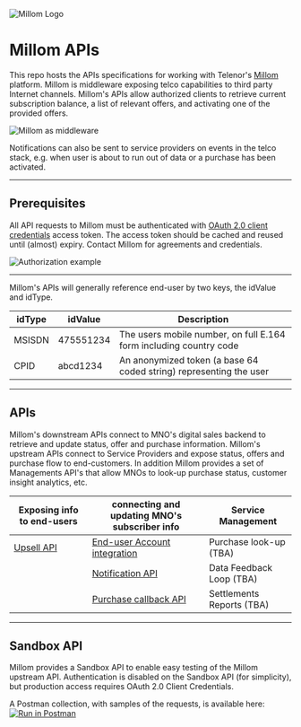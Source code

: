 ![Millom Logo](images/Millom_Colour-02.png )
# Millom APIs
This repo hosts the APIs specifications for working with Telenor's [Millom](https://millom.com/) platform.
Millom is middleware exposing telco capabilities to third party Internet channels.
Millom's APIs allow authorized clients to retrieve current subscription balance,
a list of relevant offers, and activating one of the provided offers.

![Millom as middleware](images/millom-middle.svg)

Notifications can also be sent to service providers on events in the telco stack,
e.g. when user is about to run out of data or a purchase has been activated.  

---
## Prerequisites
All API requests to Millom must be authenticated with [OAuth 2.0 client credentials](https://oauth.net/2/grant-types/client-credentials/) access token.
The access token should be cached and reused until (almost) expiry.
Contact Millom for agreements and credentials.  

![Authorization example](images/authorization.svg)

---

Millom's APIs will generally reference end-user by two keys, the idValue and idType.

| idType | idValue | Description |
| ------- | ------ | ----------- |
| MSISDN | 475551234 | The users mobile number, on full E.164 form including country code |
| CPID   | abcd1234 | An anonymized token (a base 64 coded string) representing the user |

---
## APIs
Millom's downstream APIs connect to MNO's digital sales backend to retrieve and update status, offer and purchase information. Millom's upstream APIs connect to Service Providers and expose status, offers and purchase flow to end-customers.
In addition Millom provides a set of Managements API's that allow MNOs to look-up purchase status, customer insight analytics, etc.

| Exposing info to end-users | connecting and updating MNO's subscriber info | Service Management |
| ------ | ----------- | ------ |
| [Upsell API](apis/service-providers) | [End-user Account integration](apis/operators/backend) | Purchase look-up (TBA)|
| | [Notification API](apis/operators/notification) | Data Feedback Loop (TBA) |
| | [Purchase callback API](apis/operators/purchase-callback) | Settlements Reports (TBA) |

---
## Sandbox API
Millom provides a Sandbox API to enable easy testing of the Millom upstream API.
Authentication is disabled on the Sandbox API (for simplicity), but production access requires OAuth 2.0 Client Credentials.

A Postman collection, with samples of the requests, is available here:
[![Run in Postman](https://run.pstmn.io/button.svg)](https://god.postman.co/run-collection/952a73b490a23385875e#?env%5BStandardGenericsDevelopment%5D=W3sia2V5IjoiYmFzZVVybCIsInZhbHVlIjoiaHR0cHM6Ly9hcGkuZGR0LmRldmVsb3BtZW50LnRlbGVub3IuaW8iLCJlbmFibGVkIjp0cnVlfSx7ImtleSI6InNldmljZVByb3ZpZGVyIiwidmFsdWUiOiJ0ZXN0U2VydmljZVByb3ZpZGVyIiwiZW5hYmxlZCI6dHJ1ZX0seyJrZXkiOiJzaWRIYXZlTG9hbk5lZWRUb3B1cCIsInZhbHVlIjoiOTI0NTQyNjEwMDAwIiwiZW5hYmxlZCI6dHJ1ZX0seyJrZXkiOiJzaWRIYXZlTW9uZXlHb29kVG9HbyIsInZhbHVlIjoiOTI0NTQyNjEwMDAzIiwiZW5hYmxlZCI6dHJ1ZX1d)
